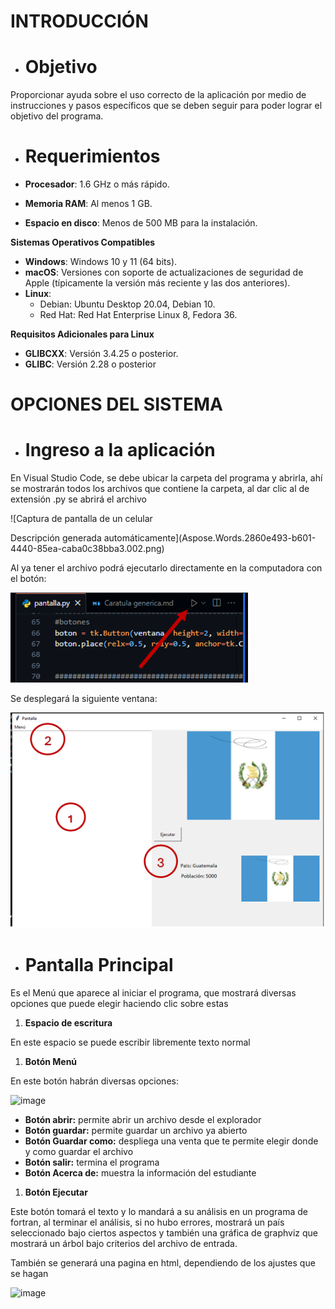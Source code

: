 # <a name="_toc175262676"></a>**INTRODUCCIÓN**
- # <a name="_toc175262677"></a>**Objetivo**
Proporcionar ayuda sobre el uso correcto de la aplicación por medio de instrucciones y pasos específicos que se deben seguir para poder lograr el objetivo del programa.


- # <a name="_toc175262678"></a>**Requerimientos**

- **Procesador**: 1.6 GHz o más rápido.
- **Memoria RAM**: Al menos 1 GB.
- **Espacio en disco**: Menos de 500 MB para la instalación.

**Sistemas Operativos Compatibles**

- **Windows**: Windows 10 y 11 (64 bits).
- **macOS**: Versiones con soporte de actualizaciones de seguridad de Apple (típicamente la versión más reciente y las dos anteriores).
- **Linux**:
  - Debian: Ubuntu Desktop 20.04, Debian 10.
  - Red Hat: Red Hat Enterprise Linux 8, Fedora 36.

**Requisitos Adicionales para Linux**

- **GLIBCXX**: Versión 3.4.25 o posterior.
- **GLIBC**: Versión 2.28 o posterior


# <a name="_toc175262679"></a>**OPCIONES DEL SISTEMA**
- # <a name="_toc175262680"></a>**Ingreso a la aplicación**
En Visual Studio Code, se debe ubicar la carpeta del programa y abrirla, ahí se mostrarán todos los archivos que contiene la carpeta, al dar clic al de extensión .py se abrirá el archivo

![Captura de pantalla de un celular

Descripción generada automáticamente](Aspose.Words.2860e493-b601-4440-85ea-caba0c38bba3.002.png)





Al ya tener el archivo podrá ejecutarlo directamente en la computadora con el botón:

![](Aspose.Words.2860e493-b601-4440-85ea-caba0c38bba3.003.png)






Se desplegará la siguiente ventana:





![](Aspose.Words.2860e493-b601-4440-85ea-caba0c38bba3.004.png)













- # <a name="_toc175262681"></a>**Pantalla Principal**
Es el Menú que aparece al iniciar el programa, que mostrará diversas opciones que puede elegir haciendo clic sobre estas

1. **Espacio de escritura**

En este espacio se puede escribir libremente texto normal

1. **Botón Menú**

En este botón habrán diversas opciones:

![image](https://github.com/user-attachments/assets/017d9e61-b901-4bff-8d6a-45a55509bb87)




- **Botón abrir:** permite abrir un archivo desde el explorador
- **Botón guardar:** permite guardar un archivo ya abierto
- **Botón Guardar como:** despliega una venta que te permite elegir donde y como guardar el archivo
- **Botón salir:** termina el programa
- **Botón Acerca de:** muestra la información del estudiante

1. **Botón Ejecutar**

Este botón tomará el texto y lo mandará a su análisis en un programa de fortran, al terminar el análisis, si no hubo errores, mostrará un país seleccionado bajo ciertos aspectos y también una gráfica de graphviz que mostrará un árbol bajo criterios del archivo de entrada.

También se generará una pagina en html, dependiendo de los ajustes que se hagan

![image](https://github.com/user-attachments/assets/324440fe-a46e-473e-8947-e16fec13c5d1)



